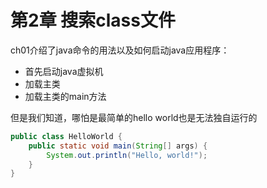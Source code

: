 # 第2章 搜索class文件

ch01介绍了java命令的用法以及如何启动java应用程序：
- 首先启动java虚拟机
- 加载主类
- 加载主类的main方法

但是我们知道，哪怕是最简单的hello world也是无法独自运行的

```java
public class HelloWorld {
    public static void main(String[] args) {
        System.out.println("Hello, world!");
    }
}
```
